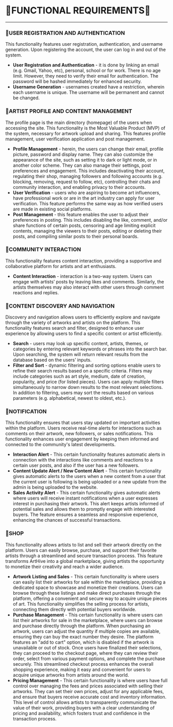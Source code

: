 # 🐝FUNCTIONAL REQUIREMENTS🐝
----
### 🍯USER REGISTRATION AND AUTHENTICATION
This functionality features user registration, authentication, and username generation. Upon registering the account, the user can log in and out of the system.
 - **User Registration and Authentication** - it is done by linking an email (e.g. Gmail, Yahoo, etc), personal, school or for work. There is no age limit. However, they need to verify their email for authentication. The password will be hashed immediately for enhanced security.
 - **Username Generation** - usernames created have a restriction, wherein each username is unique. The username will be permanent and cannot be changed.

### 🍯ARTIST PROFILE AND CONTENT MANAGEMENT
The profile page is the main directory (homepage) of the users when accessing the site. This functionality is the Most Valuable Product (MVP)  of the system, necessary for artwork upload and sharing. This features profile management, user verification application and post management.
 - **Profile Management** - herein, the users can change their email, profile picture, password and display name. They can also customize the appearance of the site, such as setting it to dark or light mode, or in another color scheme. They can also manage their settings, post preferences and engagement. This includes deactivating their account, regulating their shop, managing followers and following accounts (e.g. blocking, removing, request to follow, etc), controlling their chats and community interaction, and enabling privacy to their accounts. 
 -  **User Verification** - users who are aspiring to become art influencers, have professional work or are in the art industry can apply for user verification. This feature performs the same way as how verified users are made in existing social platforms.
 -  **Post Management** - this feature enables the user to adjust their preferences in posting. This includes disabling the like, comment, and/or share functions of certain posts, censoring and age limiting explicit contents, managing the viewers to their posts, editing or deleting their posts, and compiling similar posts to their personal boards.  

### 🍯COMMUNITY INTERACTION
This functionality features content interaction, providing a supportive and collaborative platform for artists and art enthusiasts.
 - **Content Interaction** - interaction is a two-way system. Users can engage with artists’ posts by leaving likes and comments. Similarly, the artists themselves may also interact with other users through comment reactions and replies.

### 🍯CONTENT DISCOVERY AND NAVIGATION
Discovery and navigation allows users to efficiently explore and navigate through the variety of artworks and artists on the platform. This functionality features search and filter, designed to enhance user experience by allowing users to find a specific content or artist efficiently.

 - **Search** - users may look up specific content, artists, themes, or categories by entering relevant keywords or phrases into the search bar. Upon searching, the system will return relevant results from the database based on the users’ inputs.
 - **Filter and Sort** - dynamic filtering and sorting options enable users to refine their search results based on a specific criteria. Filters may include categories such as art style, medium, date of creation, popularity, and price (for listed pieces). Users can apply multiple filters simultaneously to narrow down results to the most relevant selections. In addition to filtering, users may sort the results based on various parameters (e.g. alphabetical, newest to oldest, etc.).

    
### 🍯NOTIFICATION
This functionality ensures that users stay updated on important activities within the platform. Users receive real-time alerts for interactions such as comments on their artwork, new followers, or sales notifications. This functionality enhances user engagement by keeping them informed and connected to the community's latest developments.
 - **Interaction Alert** - This certain functionality features automatic
   alerts in connection with the interactions like comments and
   reactions to a certain user posts, and also if the user has a new
   followers.
 - **Content Update Alert / New Content Alert** - This certain functionality
   gives automatic alerts to the users when a new content from a user
   that the current user is following is being uploaded or a new update
   from the admin is being uploaded to the website.
 - **Sales Activity Alert** - This certain functionality gives automatic
   alerts where users will receive instant notifications when a user
   expresses interest in purchasing their artwork. This alert keeps
   artists informed of potential sales and allows them to promptly
   engage with interested buyers. The feature ensures a seamless and
   responsive experience, enhancing the chances of successful
   transactions.
   
### 🍯SHOP
This functionality allows artists to list and sell their artwork directly on the platform. Users can easily browse, purchase, and support their favorite artists through a streamlined and secure transaction process. This feature transforms ArtHive into a global marketplace, giving artists the opportunity to monetize their creativity and reach a wider audience.
 - **Artwork Listing and Sales** - This certain functionality is where users can easily list their artworks for sale within the marketplace, providing a dedicated space to showcase and monetize their creations. Users can browse through these listings and make direct purchases through the platform, offering a convenient and secure way to acquire unique pieces of art. This functionality simplifies the selling process for artists, connecting them directly with potential buyers worldwide.
 - **Purchase Management** - This certain functionality is where users can list their artworks for sale in the marketplace, where users can browse and purchase directly through the platform. When purchasing an artwork, users can adjust the quantity if multiple copies are available, ensuring they can buy the exact number they desire. The platform features an "add to cart" option, which is disabled if the artwork is unavailable or out of stock. Once users have finalized their selections, they can proceed to the checkout page, where they can review their order, select from various payment options, and complete the purchase securely. This streamlined checkout process enhances the overall shopping experience, making it easy and convenient for users to acquire unique artworks from artists around the world.
 - **Pricing Management** - This certain functionality is where users have full control over managing the fees and prices associated with selling their artworks. They can set their own prices, adjust for any applicable fees, and ensure that buyers receive accurate cost and inventory information. This level of control allows artists to transparently communicate the value of their work, providing buyers with a clear understanding of pricing and availability, which fosters trust and confidence in the transaction process.
